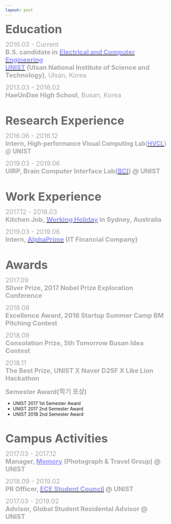 ```yaml
---
layout: post
---
```

<html>
<head>
	<title></title>
</head>
<body>
<p align="left"><strong><span style="color:#696969;"><span style="font-size:36px;">Education</span></span></strong></p>

<p align="left"><font color="#a9a9a9"><span style="font-size: 20px;">2016.03 -&nbsp;Current</span></font><br />
<span style="font-size: 20px;"><span style="color: rgb(169, 169, 169);"><strong>B.S. candidate in</strong>&nbsp;</span><strong><a href="http://ece.unist.ac.kr/"><span style="color:#9999ff;">Electrical and Computer Engineering</span></a><span style="color:#9999ff;">&nbsp;</span></strong></span><br />
<span style="font-size: 20px;"><strong><a href="http://unist.ac.kr"><span style="color:#9999ff;">UNIST</span></a></strong><span style="color:#9999ff;"><strong>&nbsp;</strong></span><span style="color: rgb(169, 169, 169);"><strong>(Ulsan National Institute of Science and Technology)</strong>, Ulsan, Korea</span></span></p>

<p align="left"><font color="#a9a9a9"><span style="font-size: 20px;">2013.03 -&nbsp;2016.02</span></font><br />
<span style="font-size: 20px;"><strong><font color="#a9a9a9">HaeUnDae High School</font></strong><font color="#a9a9a9">, Busan, Korea</font></span></p>

<p align="left">&nbsp;</p>

<p align="left"><font color="#696969"><span style="font-size: 36px;"><b>Research Experience</b></span></font></p>

<p align="left"><font color="#a9a9a9"><span style="font-size: 20px;">2016.06&nbsp;- 2016.12</span></font><br />
<span style="font-size:20px;"><span style="color:#A9A9A9;"><strong>Intern,&nbsp;<span style="font-family: Roboto, &quot;Helvetica Neue&quot;, sans-serif; text-align: justify; background-color: rgb(255, 255, 255);">High-performance Visual Computing Lab(</span></strong></span><strong><span style="font-family: Roboto, &quot;Helvetica Neue&quot;, sans-serif; text-align: justify; background-color: rgb(255, 255, 255);"><a href="http://hvcl.unist.ac.kr/"><span style="color:#9999ff;">HVCL</span></a></span></strong><span style="color:#A9A9A9;"><strong><span style="font-family: Roboto, &quot;Helvetica Neue&quot;, sans-serif; text-align: justify; background-color: rgb(255, 255, 255);">) @ UNIST</span></strong></span></span><span style="font-size: 20px;"><span style="color: rgb(169, 169, 169);">&nbsp;</span></span></p>

<p align="left"><font color="#a9a9a9"><span style="font-size: 20px;">2019.03&nbsp;- 2019.06</span></font><br />
<span style="font-size: 20px;"><span style="color: rgb(169, 169, 169);"><b>UIRP, Brain Computer Interface Lab(</b></span><strong><a href="http://bci.unist.ac.kr/"><span style="color:#9999ff;">BCI</span></a><span style="color:#A9A9A9;">) @ UNIST</span></strong></span></p>

<p align="left">&nbsp;</p>

<p align="left"><strong><span style="color: rgb(105, 105, 105);"><span style="font-size: 36px;">Work Experience</span></span></strong></p>

<p align="left"><font color="#a9a9a9"><span style="font-size: 20px;">2017.12&nbsp;- 2018.03</span></font><br />
<span style="font-size: 20px;"><strong style=""><font color="#a9a9a9">Kitchen Job, </font><a href="http://whic.mofa.go.kr/eng/"><span style="color:#9999ff;">Working Holiday</span></a></strong></span><span style="font-size: 20px;"><strong style=""><font color="#9999ff">&nbsp;</font><span style="color:#A9A9A9;">in Sydney, Australia</span></strong></span></p>

<p align="left"><font color="#a9a9a9"><span style="font-size: 20px;">2019.03 - 2019.06</span></font><br />
<span style="font-size: 20px;"><span style="color: rgb(169, 169, 169);"><strong>Intern,&nbsp;</strong></span><strong><a href="http://alphaprime.co.kr"><span style="color: rgb(153, 153, 255);">AlphaPrime</span></a><span style="color: rgb(153, 153, 255);">&nbsp;</span></strong><span style="color: rgb(169, 169, 169);"><strong>(IT Financial&nbsp;Company)</strong></span></span></p>

<p align="left">&nbsp;</p>

<p align="left"><strong><span style="color: rgb(105, 105, 105);"><span style="font-size: 36px;">Awards</span></span></strong></p>

<p align="left"><font color="#a9a9a9"><span style="font-size: 20px;">2017.09</span></font><br />
<span style="font-size: 20px;"><span style="color: rgb(169, 169, 169);"><strong>Silver Prize, 2017 Nobel Prize Exploration Conference</strong></span></span></p>

<p align="left"><font color="#a9a9a9"><span style="font-size: 20px;">2018.08</span></font><br />
<span style="font-size: 20px;"><span style="color: rgb(169, 169, 169);"><strong>Excellence Award, 2018 Startup Summer Camp BM Pitching Contest</strong></span></span></p>

<p align="left"><font color="#a9a9a9"><span style="font-size: 20px;">2018.09</span></font><br />
<span style="font-size: 20px;"><span style="color: rgb(169, 169, 169);"><strong>Consolation Prize,&nbsp;5th Tomorrow Busan Idea Contest</strong></span></span></p>

<p align="left"><font color="#a9a9a9"><span style="font-size: 20px;">2018.11</span></font><br />
<span style="font-size: 20px;"><span style="color: rgb(169, 169, 169);"><strong>The Best&nbsp;Prize, UNIST X Naver D2SF X Like Lion Hackathon</strong></span></span></p>

<p><font color="#a9a9a9"><span style="font-size: 20px;">​</span></font><b style="font-size: 20px; color: rgb(169, 169, 169);">Semester Award(학기 포상)</b></p>

<ul>
	<li>UNIST 2017 1st Semester Award&nbsp;</li>
	<li>UNIST 2017&nbsp;2nd&nbsp;Semester Award&nbsp;</li>
	<li>UNIST 2018&nbsp;2nd Semester Award&nbsp;</li>
</ul>

<p>&nbsp;</p>

<p align="left"><strong><span style="color: rgb(105, 105, 105);"><span style="font-size: 36px;">Campus Activities</span></span></strong></p>

<p align="left"><font color="#a9a9a9"><span style="font-size: 20px;">2017.03&nbsp;- 2017.12</span></font><br />
<font color="#a9a9a9"><span style="font-size: 20px;"><b>Manager, </b></span></font><span style="font-size: 20px;"><b style=""><a href="https://www.facebook.com/groups/326115774135063/" style="color: rgb(153, 153, 255);">Memory</a>&nbsp;<font color="#a9a9a9">(Photograph &amp; Travel Group) @ UNIST</font></b></span></p>

<p align="left"><font color="#a9a9a9"><span style="font-size: 20px;">2018.09&nbsp;- 2019.02</span></font><br />
<font color="#a9a9a9"><span style="font-size: 20px;"><b>PR Officer, </b></span></font><span style="font-size: 20px;"><b><a href="https://www.facebook.com/UnistECE/"><span style="color:#9999ff;">ECE Student Council</span></a><font color="#a9a9a9">&nbsp;@ UNIST</font></b></span></p>

<p align="left"><font color="#a9a9a9"><span style="font-size: 20px;">2017.03&nbsp;- 2019.02</span></font><br />
<font color="#a9a9a9"><span style="font-size: 20px;"><b>Advisor, Global Student Residental Advisor @ UNIST</b></span></font></p>

<div>&nbsp;</div>
</body>
</html>
